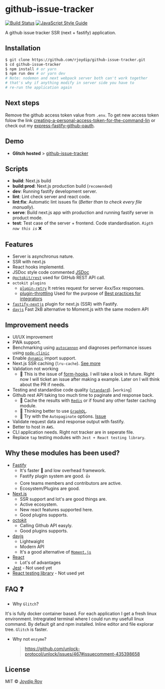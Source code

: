 # github-issue-tracker

[![Build Status](https://travis-ci.org/rjoydip/github-issue-tracker.svg?branch=master)](https://travis-ci.org/rjoydip/github-issue-tracker)
[![JavaScript Style Guide](https://img.shields.io/badge/code_style-standard-brightgreen.svg)](https://standardjs.com)


A github issue tracker SSR (next + fastify) application.

## Installation

```bash
$ git clone https://github.com/rjoydip/github-issue-tracker.git
$ cd github-issue-tracker
$ npm install # or yarn
$ npm run dev # or yarn dev
# Note: nodemon and next webpack server both can't work together
# that's why if anything modify in server side you have to
# re-run the application again
```

## Next steps

Remove the github access token value from `.env`. To get new access token folow the link [creating-a-personal-access-token-for-the-command-lin](https://help.github.com/articles/creating-a-personal-access-token-for-the-command-line/) or check out my [express-fastify-github-oauth](https://express-fastify-github-oauth.glitch.me/).

## Demo 

- **Glitch hosted** > [github-issue-tracker](https://rjoydip-github-issue-tracker.glitch.me/)

## Scripts

- **build**: Next.js build
- **build:prod**: Next.js production build (`recomended`)
- **dev**: Running fastify development server.
- **lint**: Lint check server and react code.
- **lint:fix**: Automatic lint issues fix (*Better than to check every file manually*).
- **serve**: Build next.js app with production and running fastify server in product mode.
- **test**: Test case of the server + frontend. Code standardisation. *`Rigth now this is`* :x:

## Features

- Server is asynchronus nature.
- SSR with next.js
- React hooks implementd.
- JSDoc style code commented [JSDoc](http://usejsdoc.org/index.html)
- [`@octokit/rest`](https://github.com/octokit/rest.js#readme) used for GitHub REST API call.
- `octokit plugins`
    - [`plugin-retry`](https://github.com/octokit/plugin-retry.js#readme) It retries request for server 4xx/5xx responses.
    - [plugin-throttling](https://github.com/octokit/plugin-throttling.js#readme) Used for the purpose of [Best practices for integrators](https://developer.github.com/v3/guides/best-practices-for-integrators/)
- [`fastify-nextjs`](https://github.com/fastify/fastify-nextjs#readme) plugin for next.js (SSR) with Fastify.
- [`dayjs`](https://github.com/iamkun/dayjs#readme) Fast 2kB alternative to Moment.js with the same modern API

## Improvement needs

- UI/UX improvement
- PWA support.
- Benchmarking using [`autocannon`](https://www.npmjs.com/package/autocannon) and diagnoses performance issues using [`node-clinic`](https://clinicjs.org/)
- Enable [`dynamic`](https://nextjs.org/docs/#dynamic-import) import support.
- Next.js SSR caching (`lru-cache`). [See more](https://github.com/zeit/next.js/blob/canary/examples/ssr-caching)
- Validation not working
    * :thought_balloon: This is the issue of [form-hooks](https://github.com/BenMagyar/form-hooks). I will take a look in future. Right now I will ticket an issue after making a example. Later on I will think about the PR if needs.
- Testing and standardise code quality ([`standard`](https://www.npmjs.com/package/standard)). [`working`]
- Github rest API taking too much time to paginate and response back.
    * :thought_balloon: Cache the results with [`Redis`](https://redis.io/) or if found any other faster caching module.
    * :thought_balloon: Thinking better to use [`GraphQL`](https://developer.github.com/v4/).
    * :thought_balloon: Try with the `Autopaginate` options. [Issue](https://github.com/octokit/rest.js/issues/688)
- Validate request data and response output with fastify.
- Better to host in `AWS`.
- CLI application needs. Right not tracker are in seperate file.
- Replace `tap` testing modules with `Jest + React testing library`.

## Why these modules has been used?

- [Fastify](https://www.fastify.io/) 
    - It's faster :dash: and low overhead framework. 
    - Fastify plugin system are good. :+1:
    - Core teams members and contributors are active.
    - Ecosystem/Plugins are good.
- [Next.js](https://nextjs.org/docs)
    - SSR support and lot's are good things are.
    - Active ecosystem.
    - New react features supported here.
    - Good plugins supports.
- [octokit](#)
    - Calling Github API easyly.
    - Good plugins supports.
- [dayjs](https://github.com/iamkun/dayjs#readme)
    - Lightwaight
    - Modern API
    - It's a good alternative of [`Moment.js`](https://momentjs.com/)
- [React](https://reactjs.org/)
    - Lot's of advantages
- [Jest](https://jestjs.io/) - Not used yet
- [React testing library](https://testing-library.com/react) - Not used yet

## FAQ :question:

- Why `Glitch`?

It's is fully docker container based. For each application I get a fresh linux environment. Intregrated terminal where I could run my usefull linux command. By default git and npm installed. Inline editor and file explorar tree. `Glitch` is faster.

- Why not `enzyme`?
    > https://github.com/unlock-protocol/unlock/issues/467#issuecomment-435398658

## License

MIT © [Joydip Roy](https://github.com/rjoydip/github-issue-tracker/blob/master/LICENSE)